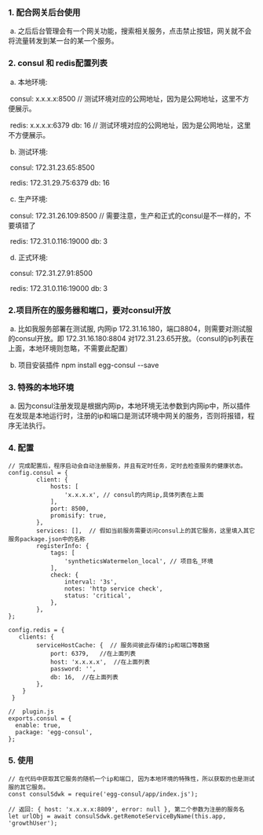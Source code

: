 ### 1. 配合网关后台使用

​      a. 之后后台管理会有一个网关功能，搜索相关服务，点击禁止按钮，网关就不会将流量转发到某一台的某一个服务。

### 2. consul 和 redis配置列表

​	a. 本地环境: 

​			consul:  x.x.x.x:8500   // 测试环境对应的公网地址，因为是公网地址，这里不方便展示。

​			redis:  x.x.x.x:6379  db: 16 	// 测试环境对应的公网地址，因为是公网地址，这里不方便展示。		 

​	b. 测试环境: 

​			consul:  172.31.23.65:8500

​			redis:  172.31.29.75:6379  db: 16 

​	c. 生产环境: 

​			consul:  172.31.26.109:8500  // 需要注意，生产和正式的consul是不一样的，不要填错了

​			redis:  172.31.0.116:19000  db: 3 

​	d. 正式环境: 

​			consul:  172.31.27.91:8500

​			redis:  172.31.0.116:19000  db: 3 



### 2.项目所在的服务器和端口，要对consul开放

​    a. 比如我服务部署在测试服, 内网ip   172.31.16.180，端口8804，则需要对测试服的consul开放。即 172.31.16.180:8804 对172.31.23.65开放。（consul的ip列表在上面，本地环境则忽略，不需要此配置）

​	b. 项目安装插件 npm install egg-consul --save



### 3. 特殊的本地环境

​	a. 因为consul注册发现是根据内网ip，本地环境无法参数到内网ip中，所以插件在发现是本地运行时，注册的ip和端口是测试环境中网关的服务，否则将报错，程序无法执行。



### 4. 配置

```
// 完成配置后，程序启动会自动注册服务，并且有定时任务，定时去检查服务的健康状态。
config.consul = {
        client: {
            hosts: [
                'x.x.x.x', // consul的内网ip,具体列表在上面
            ],
            port: 8500,
            promisify: true,
        },
        services: [],  // 假如当前服务需要访问consul上的其它服务，这里填入其它服务package.json中的名称
        registerInfo: {
            tags: [
                'syntheticsWatermelon_local', // 项目名_环境
            ],
            check: {
                interval: '3s',
                notes: 'http service check',
                status: 'critical',
            },
        },
};

config.redis = {
   clients: {
        serviceHostCache: {  // 服务间彼此存储的ip和端口等数据
            port: 6379,   //在上面列表
            host: 'x.x.x.x',  //在上面列表
            password: '',
            db: 16,  //在上面列表
        },
    }
 }
 
//  plugin.js
exports.consul = {
  enable: true,
  package: 'egg-consul',
};
```

 

### 5. 使用

```
// 在代码中获取其它服务的随机一个ip和端口, 因为本地环境的特殊性，所以获取的也是测试服的其它服务。
const consulSdwk = require('egg-consul/app/index.js');

// 返回: { host: 'x.x.x.x:8809', error: null }, 第二个参数为注册的服务名
let urlObj = await consulSdwk.getRemoteServiceByName(this.app, 'growthUser');
```



